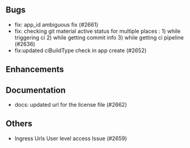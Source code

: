 ## Bugs
- fix: app_id ambiguous fix (#2661)
- fix: checking git material active status for multiple places :  1) while triggering ci 2) while getting commit info 3) while getting ci pipeline (#2636)
- fix:updated ciBuildType check in app create (#2652)
## Enhancements
## Documentation
- docs: updated url for the license file (#2662)
## Others
- Ingress Urls User level access Issue (#2659)
